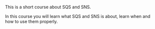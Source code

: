 This is a short course about SQS and SNS.

In this course you will learn what SQS and SNS is about, learn when and how to use them properly.